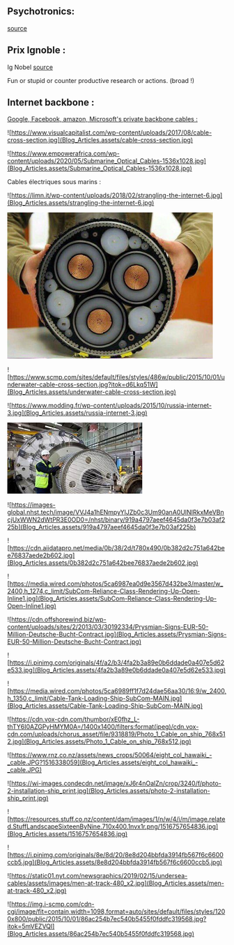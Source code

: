 ## Psychotronics:

[source](https://fr.wikipedia.org/wiki/Psychotronique)



## Prix Ignoble :

Ig Nobel [source](https://fr.wikipedia.org/wiki/Prix_Ig-Nobel#Crit%C3%A8res)

Fun or stupid or counter productive research or actions. (broad !)

## Internet backbone :



[Google, Facebook, amazon, Microsoft's private backbone cables :](https://www.wired.co.uk/article/subsea-cables-google-facebook)



![https://www.visualcapitalist.com/wp-content/uploads/2017/08/cable-cross-section.jpg](Blog_Articles.assets/cable-cross-section.jpg)



![https://www.empowerafrica.com/wp-content/uploads/2020/05/Submarine_Optical_Cables-1536x1028.jpg](Blog_Articles.assets/Submarine_Optical_Cables-1536x1028.jpg)

Cables électriques sous marins :

![https://limn.it/wp-content/uploads/2018/02/strangling-the-internet-6.jpg](Blog_Articles.assets/strangling-the-internet-6.jpg)

![Farbod Saraf on Twitter | Submarine cable, Cable, Cables](Blog_Articles.assets/c00db439a2ea17a2be125cea0827b620-1616800396721.jpg)



![https://www.scmp.com/sites/default/files/styles/486w/public/2015/10/01/underwater-cable-cross-section.jpg?itok=d6Lkq51W](Blog_Articles.assets/underwater-cable-cross-section.jpg)



![https://www.modding.fr/wp-content/uploads/2015/10/russia-internet-3.jpg](Blog_Articles.assets/russia-internet-3.jpg)





![](Blog_Articles.assets/index.jpg)



![https://images-global.nhst.tech/image/VVJ4a1hENmpyYlJZb0c3Um90anA0UlNIRkxMeVBncjUxWWN2dWtPR3E0OD0=/nhst/binary/919a4797aeef4645da0f3e7b03af225b](Blog_Articles.assets/919a4797aeef4645da0f3e7b03af225b)



![https://cdn.aiidatapro.net/media/0b/38/2d/t780x490/0b382d2c751a642bee76837aede2b602.jpg](Blog_Articles.assets/0b382d2c751a642bee76837aede2b602.jpg)



![https://media.wired.com/photos/5ca6987ea0d9e3567d432be3/master/w_2400,h_1274,c_limit/SubCom-Reliance-Class-Rendering-Up-Open-Inline1.jpg](Blog_Articles.assets/SubCom-Reliance-Class-Rendering-Up-Open-Inline1.jpg)

![https://cdn.offshorewind.biz/wp-content/uploads/sites/2/2013/03/30192334/Prysmian-Signs-EUR-50-Million-Deutsche-Bucht-Contract.jpg](Blog_Articles.assets/Prysmian-Signs-EUR-50-Million-Deutsche-Bucht-Contract.jpg)





![https://i.pinimg.com/originals/4f/a2/b3/4fa2b3a89e0b6ddade0a407e5d62e533.jpg](Blog_Articles.assets/4fa2b3a89e0b6ddade0a407e5d62e533.jpg)







![https://media.wired.com/photos/5ca6989ff1f7d24dae56aa30/16:9/w_2400,h_1350,c_limit/Cable-Tank-Loading-Ship-SubCom-MAIN.jpg](Blog_Articles.assets/Cable-Tank-Loading-Ship-SubCom-MAIN.jpg)



![https://cdn.vox-cdn.com/thumbor/xE0fhz_L-thTY6I0AZGPyHMYM0A=/1400x1400/filters:format(jpeg)/cdn.vox-cdn.com/uploads/chorus_asset/file/9318819/Photo_1_Cable_on_ship_768x512.jpg](Blog_Articles.assets/Photo_1_Cable_on_ship_768x512.jpg)



![https://www.rnz.co.nz/assets/news_crops/50064/eight_col_hawaiki_-_cable.JPG?1516338059](Blog_Articles.assets/eight_col_hawaiki_-_cable.JPG)



![https://wi-images.condecdn.net/image/xJ6r4nOalZn/crop/3240/f/photo-2-installation-ship_print.jpg](Blog_Articles.assets/photo-2-installation-ship_print.jpg)





![https://resources.stuff.co.nz/content/dam/images/1/n/w/4/i/m/image.related.StuffLandscapeSixteenByNine.710x400.1nvx1r.png/1516757654836.jpg](Blog_Articles.assets/1516757654836.jpg)





![https://i.pinimg.com/originals/8e/8d/20/8e8d204bbfda3914fb567f6c6600ccb5.jpg](Blog_Articles.assets/8e8d204bbfda3914fb567f6c6600ccb5.jpg)





![https://static01.nyt.com/newsgraphics/2019/02/15/undersea-cables/assets/images/men-at-track-480_x2.jpg](Blog_Articles.assets/men-at-track-480_x2.jpg)



![https://img.i-scmp.com/cdn-cgi/image/fit=contain,width=1098,format=auto/sites/default/files/styles/1200x800/public/2015/10/01/86ac254b7ec540b5455f0fddfc319568.jpg?itok=5mVEZVQl](Blog_Articles.assets/86ac254b7ec540b5455f0fddfc319568.jpg)











































